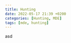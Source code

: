 ```yaml
---
title: Hunting
date: 2022-05-17 21:39 +0200
categories: [Hunting, MDE]
tags: [mde, hunting]
---
```

asd
